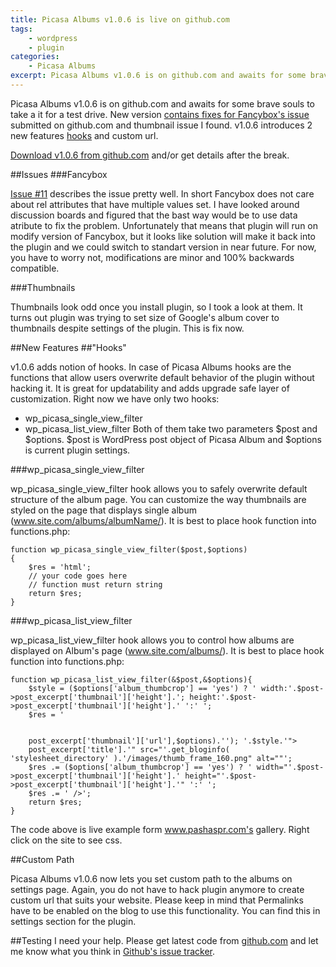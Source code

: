 ```yaml
---
title: Picasa Albums v1.0.6 is live on github.com
tags:
    - wordpress
    - plugin
categories:
    - Picasa Albums
excerpt: Picasa Albums v1.0.6 is on github.com and awaits for some brave souls to take a it for a test drive. New version contains fixes for Fancybox's issue submitted on github.com and thumbnail issue I found. v1.0.6 introduces 2 new features hooks and custom url.
---
```



Picasa Albums v1.0.6 is on github.com and awaits for some brave souls to take a it for a test drive. New version [contains fixes for Fancybox's issue](https://github.com/315design/Picasa-Albums-For-WordPress/issues/11) submitted on github.com and thumbnail issue I found. v1.0.6 introduces 2 new features [hooks](https://github.com/315design/Picasa-Albums-For-WordPress/wiki/Hooks) and custom url.

[Download v1.0.6 from github.com](https://github.com/315design/Picasa-Albums-For-WordPress/tree/v1.0.6) and/or get details after the break.

##Issues
###Fancybox

[Issue #11](https://github.com/mikhailkozlov/Picasa-Albums-For-WordPress/issues/11) describes the issue pretty well. In short Fancybox does not care about rel attributes that have multiple values set. I have looked around discussion boards and figured that the bast way would be to use data atribute to fix the problem. Unfortunately that means that plugin will run on modify version of Fancybox, but it looks like solution will make it back into the plugin and we could switch to standart version in near future. For now, you have to worry not, modifications are minor and 100% backwards compatible.

###Thumbnails

Thumbnails look odd once you install plugin, so I took a look at them. It turns out plugin was trying to set size of Google's album cover to thumbnails despite settings of the plugin. This is fix now.

##New Features
##"Hooks"

v1.0.6 adds notion of hooks. In case of Picasa Albums hooks are the functions that allow users overwrite default behavior of the plugin without hacking it. It is great for updatability and adds upgrade safe layer of customization. Right now we have only two hooks:

- wp_picasa_single_view_filter
- wp_picasa_list_view_filter
Both of them take two parameters $post and $options. $post is WordPress post object of Picasa Album and $options is current plugin settings.

###wp_picasa_single_view_filter

wp_picasa_single_view_filter hook allows you to safely overwrite default structure of the album page. You can customize the way thumbnails are styled on the page that displays single album (www.site.com/albums/albumName/). It is best to place hook function into functions.php:


	function wp_picasa_single_view_filter($post,$options)
	{
		$res = 'html';
		// your code goes here
		// function must return string
		return $res;
	}

###wp_picasa_list_view_filter

wp_picasa_list_view_filter hook allows you to control how albums are displayed on Album's page (www.site.com/albums/). It is best to place hook function into functions.php:


	function wp_picasa_list_view_filter(&$post,&$options){
		$style = ($options['album_thumbcrop'] == 'yes') ? ' width:'.$post->post_excerpt['thumbnail']['height'].'; height:'.$post->post_excerpt['thumbnail']['height'].' ':' ';
		$res = '


		post_excerpt['thumbnail']['url'],$options).''); '.$style.'">
		post_excerpt['title'].'" src="'.get_bloginfo( 'stylesheet_directory' ).'/images/thumb_frame_160.png" alt=""';
		$res .= ($options['album_thumbcrop'] == 'yes') ? ' width="'.$post->post_excerpt['thumbnail']['height'].' height="'.$post->post_excerpt['thumbnail']['height'].'" ':' ';
		$res .= ' />';
		return $res;
	}

The code above is live example form www.pashaspr.com's gallery. Right click on the site to see css.

##Custom Path

Picasa Albums v1.0.6 now lets you set custom path to the albums on settings page. Again, you do not have to hack plugin anymore to create custom url that suits your website. Please keep in mind that Permalinks have to be enabled on the blog to use this functionality. You can find this in settings section for the plugin.

##Testing
I need your help. Please get latest code from [github.com](https://github.com/315design/Picasa-Albums-For-WordPress/tree/v1.0.6) and let me know what you think in [Github's issue tracker](https://github.com/315design/Picasa-Albums-For-WordPress/issues?sort=created&direction=desc&state=closed).